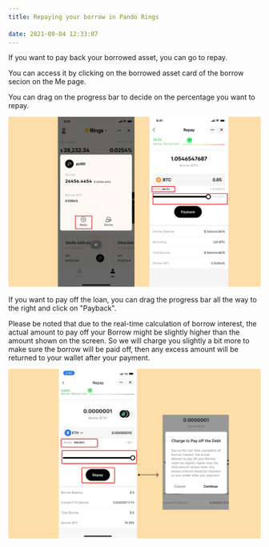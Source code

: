```yaml
---
title: Repaying your borrow in Pando Rings 

date: 2021-09-04 12:33:07
---
```


If you want to pay back your borrowed asset, you can go to repay. 

You can access it by clicking on the borrowed asset card of the borrow secion on the Me page.

You can drag on the progress bar to decide on the percentage you want to repay. 

![](../assets/repay1.jpg)

If you want to pay off the loan, you can drag the progress bar all the way to the right and click on "Payback".

Please be noted that due to the real-time calculation of borrow interest, the actual amount to pay off your Borrow might be slightly higher than the amount shown on the screen. So we will charge you slightly a bit more to make sure the borrow will be paid off, then any excess amount will be returned to your wallet after your payment. 

![](../assets/repay2.jpg)